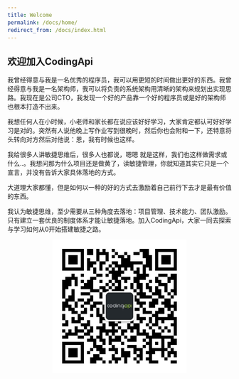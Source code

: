 ```yaml
---
title: Welcome
permalink: /docs/home/
redirect_from: /docs/index.html
---
```


## 欢迎加入CodingApi

  我曾经得意与我是一名优秀的程序员，我可以用更短的时间做出更好的东西。我曾经得意与我是一名架构师，我可以将负责的系统架构用清晰的架构来规划出实现思路。我现在是公司CTO，我发现一个好的产品靠一个好的程序员或是好的架构师也根本打造不出来。

  我想任何人在小时候，小老师和家长都在说应该好好学习，大家肯定都认可好好学习是对的。突然有人说他晚上写作业写到很晚时，然后你也会附和一下，还特意将头转向对方然后对他说：恩，我有时候也这样。

  我给很多人讲敏捷思维后，很多人也都说，嗯嗯 就是这样，我们也这样做需求或什么..。我想问那为什么项目还是做黄了，读敏捷管理，你就知道其实它只是一个宣言，并没有告诉大家具体落地的方式。

  大道理大家都懂，但是如何以一种的好的方式去激励着自己前行下去才是最有价值的东西。

  我认为敏捷思维，至少需要从三种角度去落地：项目管理、技术能力、团队激励。只有建立一套优良的制度体系才能让敏捷落地。加入CodingApi，大家一同去探索与学习如何从0开始搭建敏捷之路。


<div align="center"><img src="/img/qrcode330.jpg" style="width:300px;" /></div>

